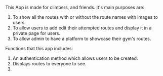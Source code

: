 This App is made for climbers, and friends.
It's main purposes are: 
1) To show all the routes with or without the route names with images to users.
2) To allow users to add edit their attempted routes and display it in a private page for users.
3) To allow admin to have a platform to showcase their gym's routes.



Functions that this app includes:
1) An authentication method which allows users to be created.
2) Displays routes to everyone to see.
3) 
